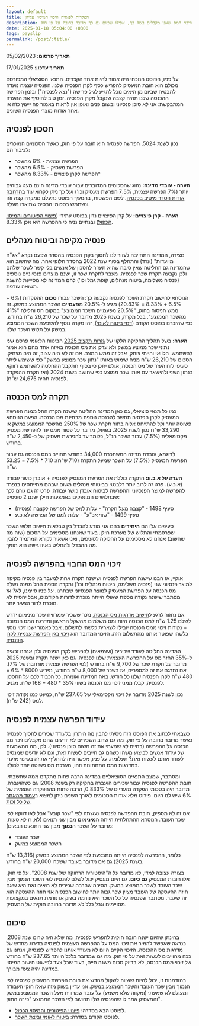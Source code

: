 ```yaml
---
layout: default
title: הפקדות לפנסיה וזיכוי המיסוי עליהן
description: פירוט מלא על הפרשת המעסיק לפנסיה, ההפרשה העצמית לפנסיה וזיכוי המס שאנו מקבלים בשל כך, אפילו שכיום גם כך מדובר בחובה על פי חוק
date: 2025-01-18 05:04:00 +0300
tags: payslip
permalink: /post/:title/
---
```

**תאריך פרסום:** 05/02/2023

**תאריך עדכון:** 17/01/2025

על פניו, הפוסט הנוכחי היה אמור להיות אחד הקצרים. התנאי הסוציאלי המפורסם מכולם הוא חובת המעסיק להפריש כסף לקרן הפנסיה שלנו. הפנסיה עצמה נועדה להבטיח שביום מן הימים נוכל להגיע לגיל פרישה ("נצא לפנסיה") ובזמן הפרישה ההכנסה שלנו תהיה קצבה שנקבל מקרן הפנסיה. זמן טוב להוסיף את ההערה המתבקשת: אני לא סוכן פנסיוני ובשום פנים ואופן אין לראות באמור פה ייעוץ כזה או אחר אודות מוצרי הפנסיה השונים.

## חסכון לפנסיה
נכון לשנת 5024, הפרשה לפנסיה היא חובה על פי חוק, כאשר הסכומים המוכרים לציבור הם:
* הפרשה עצמית - 6% מהשכר
* הפרשת מעסיק - 6.5% מהשכר
* הפרשה לקרן פיצויים - 8.33% מהשכר*

**הערה - עובדי מדינה:** נהוג שהסכומים המדוברים עבור עובדי מדינה הינם מעט גבוהים יותר (7% הפרשה עצמית, 7.5% הפרשת מעסיק וכו') ועל כך ניתן לקרוא עוד ב[הרחבה אודות הסדר מיטיב בפנסיה](https://www.kolzchut.org.il/he/%D7%94%D7%A1%D7%93%D7%A8_%D7%9E%D7%99%D7%98%D7%99%D7%91_%D7%91%D7%91%D7%99%D7%98%D7%95%D7%97_%D7%A4%D7%A0%D7%A1%D7%99%D7%95%D7%A0%D7%99). לשם הפשטות, בהמשך הפוסט נתעלם ממקרה קצה וזה ונשתמש בסכומי הבסיס שתוארו מעלה.

**הערה - קרן פיצויים:** על קרן הפיצויים נדון בפוסט עתידי ([פיצויי הפיטורים והמיסוי הכפול](../פיצויי-הפיטורים-והמיסוי-הכפול/)) ובנתיים נניח כי ההפרשה היא אכן 8.33%.

## פנסיה מקיפה וביטוח מנהלים
מצידה, המדינה התחייבה לעזור לנו לחסוך בקרן הפנסיה בהסדר שפעם נקרא "אג"ח מיועדות" (ערד) והתחלף בסוף שנת 2022 בהסדר חלופי אחר. מה שחשוב הוא שהמדינה גם החליטה שאין סיבה שהיא תעזור לחסכון של אנשים בלי קשר לשכר שלהם ולכן נקבעה תקרת שכר לפנסיה. מעבר לתקרת שכר זו, ישנם מוצרים פנסיוניים נוספים (פנסיה משלימה, ביטוח מנהלים, קופת גמל וכו') להם המדינה לא מסייעת להשגת תשואה עודפת.


הנוסחא לחישוב תקרת השכר לפנסיה נקבעה כך: השכר עבורו **סכום** ההפקדות (6% + 6.5% + 8.33% = 20.83%) מגיע ל-20.5% מ**פעמיים** השכר הממוצע במשק. זה ממש הניסוח בחוק, "20.5% מפעמיים השכר הממוצע" במקום חס וחלילה "41% מהשכר הממוצע". בכל מקרה, בשנת 2025 מדובר על שכר של 26,210 ש"ח בחודש. כפי שהזכרנו בפוסט הקודם ([דמי ביטוח לאומי](../מס-הכנסה-ממאדים-וביטוח-לאומי-מנוגה/)), זהו מקרה נוסף להשפעת השכר הממוצע במשק על תלוש השכר שלנו.

**הערה:** בשל תהליך החקיקה הלקוי של [גזרות תקציב 2025](../גזרות-תקציב-2025/) הביטוח הלאומי פרסם **שני** נתוני שכר ממוצע במשק ולא עדכן את מס הכנסה באיזה אחד מהם הוא אמור להשתמש. הלוואי והייתי צוחק, אבל זה ממש המצב. אם זה לא היה עצוב, זה היה מצחיק. הסכום של 26,210 ש"ח מניח שימוש באותו "נתון שכר ממוצע במשק" כפי ששימש ליתר סעיפי לוח העזר של מס הכנסה, אולם יתכן כי בסוף תתקבל ההחלטה להשתמש דווקא בנתון השני ולהישאר עם אותו שכר ממוצע כפי שחושב בשנת 2024 (ואז תקרת ההפקדה לפנסיה תהיה 24,675 ש"ח).

## תקרה למס הכנסה
כמו כל תנאי סוציאלי, גם כאן המדינה החליטה שישנה תקרה החל ממנה הפרשת המעסיק לקרן הפנסיה תחשב להכנסה נוספת מבחינת מס הכנסה. הפעם הנוסחא פשוטה יותר וקל להתייחס אליה בתור תקרת שכר של 250% מהשכר הממוצע במשק או 33,290 ש"ח נכון לשנת 2025. בפועל, מדובר על פטור ממס עד להפרשת מעסיק מקסימאלית (7.5%) עבור השכר הנ"ל, כלומר עד להפרשת מעסיק של כ-2,450 ש"ח בחודש.


לדוגמא, עובדת מדינה המשתכרת 34,000 בחודש תחוייב במס הכנסה גם עבור הפרשת המעסיק (7.5%) על השכר שמעל התקרה (710 ש"ח): 710 * 7.5% = 53.25 ש"ח.


**הערה על א.כ.ע:** התקרה כוללת את הפרשת המעסיק לפנסיה + אובדן כושר עבודה (א.כ.ע). פרט זה לרוב יותר רלבנטי בביטוחי מנהלים משום שבהם מתייחסים בנפרד להפרשה למוצר הפנסיוני וההפרשה לביטוח אובדן כושר עבודה. פרט זה גם גורם לכך שבתלושים המונפקים באמצעות חילן ישנם 2 סעיפים:
* סעיף 1498 - "קצבה מעל תקרה" - עלות למס של הפרשה לקצבה (פנסיה)
* סעיף 1499 - "שווי אכ"ע" - עלות למס של הפרשה לא.כ.ע

סעיפים אלו הם **היחידים** בהם אני מודע להבדל בין טבלאות חישוב תלוש השכר שפרסמתי והתלוש של מערכת חילן. בעוד שאנחנו מסכימים על הסכום (שזה מה שחשוב) אנחנו לא מסכימים על החלוקה לסעיפים, ואני אשאיר לקורא המתמיד להבין מה ההבדל ולהחליט באיזו גישה הוא תומך.

## זיכוי המס החבוי בהפרשה לפנסיה
אוקיי, אז הבנו שישנה הפרשה לפנסיה ושישנה תקרה אחת למעבר בין פנסיה מקיפה למוצר פנסיוני שני (פנסיה משלימה, ביטוח מנהלים וכו') ותקרה נוספת החל ממנה נשלם מס הכנסה על הפרשת המעסיק למוצר הפנסיוני שבחרנו. על פניו סיימנו, לא? אז מסתבר שישנה נקודה נוספת שאולי הייתה מוכרת לדורות הקודמים, אבל יחסית לא מוכרת לדור הצעיר יותר.


אם נחזור לרגע ל[חישוב מדרגות מס הכנסה](../מדרגות-מס-הכנסה/), נזכר ששכיר שמרוויח שכר מינימום ידרש לשלם 1.25 ש"ח למס הכנסה היות ומס משלמים מהשקל הראשון ומדרגת המס הנמוכה + נקודות זיכוי ממס הכנסה יובילו לשארית כלשהי לתשלום. אבל כאמור ישנו זיכוי נוסף כלשהו שפוטר אותנו מהתשלום הזה. הזיכוי המדובר הוא [זיכוי בגין הפרשת עצמית לקרן הפנסיה](https://www.kolzchut.org.il/he/%D7%96%D7%99%D7%9B%D7%95%D7%99_%D7%9E%D7%9E%D7%A1_%D7%94%D7%9B%D7%A0%D7%A1%D7%94_%D7%91%D7%92%D7%99%D7%9F_%D7%94%D7%A4%D7%A8%D7%A9%D7%95%D7%AA_%D7%9C%D7%91%D7%99%D7%98%D7%95%D7%97_%D7%A4%D7%A0%D7%A1%D7%99%D7%95%D7%A0%D7%99).


המדינה החליטה לעודד שכירים (ועצמאים) להפריש לקרן הפנסיה ולכן אנחנו זכאים ל-35% החזר מס על ההפרשה העצמית שלנו לפנסיה. גם כאן ישנה תקרה ובשנת 2025 מדובר על תקרת שכר של 9,700 ש"ח בחודש (לפי הפרשה עצמית מורחבת של 7%). אם נתרגם את זה למספרים, אז בשכר של 8,000 ש"ח בחודש, נפריש 8000 * 6% = 480 ש"ח לקרן הפנסיה שלנו כל חודש. באה המדינה ואומרת, כל הכבוד לכם על החסכון לפנסיה, קבלו ממני זיכוי מס הכנסה בשווי 35% * 480 = 168 ש"ח. מגניב.


נכון לשנת 2025 מדובר על זיכוי מקסימאלי של 237.65 ש"ח, כמעט כמו נקודת זיכוי למס (242 ש"ח).


## עידוד הפרשה עצמית לפנסיה
כשבאתי לכתוב את הפוסט הזה ניסיתי להבין מה היתרון בלעודד שכירים לחסוך לפנסיה כאשר מדובר בחובה על פי חוק. מה גם שרוב השכירים לא יודעים שהם מקבלים זיכוי מס הכנסה על ההפרשה (בחיים לא שמעתי את זה משום סוכן פנסיוני). לכן, מה המשמעות של עידוד אנשים לביצוע משהו כשהם גם חייבים לעשות זאת, וגם לא יודעים שמנסים לעודד אותם לעשות זאת? תעלומה. על פניו, אפשר היה להחליף את זה בשינוי מזערי במדרגות המס התחתונות וזהו, מערכת מס פשוטה יותר לכולנו.


ומסתבר, שמצב התנאים הסוציאליים במדינה הרבה פחות מתקדם ממה שחשבתי. חובת ההפרשה לפנסיה עבור שכירים הועברה בחקיקה רק בשנת 2008! גם כשהועברה, מדובר היה בסכומי הפקדה מזעריים של 0.833%, הרבה פחות מההפקדה העצמית של 6% שיש לנו היום. פירוט מלא אודות הסכומים לאורך השנים ניתן למצוא ב[עמוד מהאתר של כל זכות](https://www.kolzchut.org.il/he/%D7%97%D7%95%D7%91%D7%AA_%D7%91%D7%99%D7%98%D7%95%D7%97_%D7%A4%D7%A0%D7%A1%D7%99%D7%95%D7%A0%D7%99_%D7%9C%D7%A2%D7%95%D7%91%D7%93%D7%99%D7%9D).


אם זה לא מספיק, חובת ההפרשה לפנסיה נעשתה לפי "שכר קובע" אבל לאו דווקא לפי שכר העובד. הנוסחא ההתחלתית הייתה ה**מינימום** מבין שני תנאים (לא, זו לא טעות, מדובר על השכר ה**נמוך** מבין שני התנאים הבאים):
* שכר העובד
* השכר הממוצע במשק

כלומר, ההפרשה לפנסיה הייתה מתבצעת לפי השכר הממוצע במשק (13,316 ש"ח בשנת 2025) גם אם מדובר בעובד ששכרו 20,000 ש"ח בחודש.


בצורה עצובה למדי, לא מדובר על ה"היסטוריה הרחוקה של שנת 2008". על פי חוק, אלו חובות המעסיק **גם כיום**. גם היום מעסיק יכול לשלם לפנסיה לפי השכר הנמוך מבין שכר העובד לשכר הממוצע במשק. הסיבה שהרבה שכירים לא רואים זאת היא שאם חוזה ההעסקה של העובד מציין שכר גבוה יותר לחישוב הפנסיה אזי חוזה ההעסקה הוא זה שיגבר. מסתבר שפנסיה על כל השכר היא נורמה בשוק או נורמת תנאים במקצועות מסויימים אבל כלל לא מדובר בחובה חוקית של המעסיק.


## סיכום
בהינתן שהיום ישנה חובה חוקית להפריש לפנסיה, מה שלא היה טרום שנת 2008, כנראה שאפשר להמיר את זיכוי המס על ההפרשה העצמית לפנסיה בדירוג מחדש של מדרגות מס ההכנסה. הזיכוי הקיים היום לא מעודד אותנו להפריש לפנסיה, אנחנו גם ככה מחוייבים לעשות זאת על פי חוק. מה גם שמדובר בלכל היותר 237.65 ש"ח בחודש של זיכוי ממס הכנסה, לא בדיוק סכום משנה חיים, בעוד שכל צעד לפישוט חישוב המיסוי במדינה יהיה צעד מבורך. 


בהזדמנות זו, יכול להיות ששווה לשקול מחדש את חובת הפרשת המעסיק לפנסיה לפי הנמוך מבין שכר העובד והשכר הממוצע במשק. אני עדיין בשוק מזה שאלו חוקי העבודה ומעולם לא שמעתי (ומקווה שלא אשמע) על עובד שמרוויח מעל השכר הממוצע במשק והמעסיק אמר לו שהפנסיה שלו תחושב לפי השכר הממוצע "כי זה החוק".

* לפוסט הבא בסדרה: [פיצויי הפיטורים והמיסוי הכפול](../פיצויי-הפיטורים-והמיסוי-הכפול/).
* לפוסט הקודם בסדרה: [ביטוח לאומי וביצת השכר](../מס-הכנסה-ממאדים-וביטוח-לאומי-מנוגה/).

